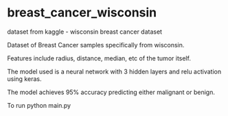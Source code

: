 # breast_cancer_wisconsin
dataset from kaggle - wisconsin breast cancer dataset

Dataset of Breast Cancer samples specifically from wisconsin.

Features include radius, distance, median, etc of the tumor itself.  

The model used is a neural network with 3 hidden layers and relu activation using keras. 

The model achieves 95% accuracy predicting either malignant or benign.  

To run 
python main.py
